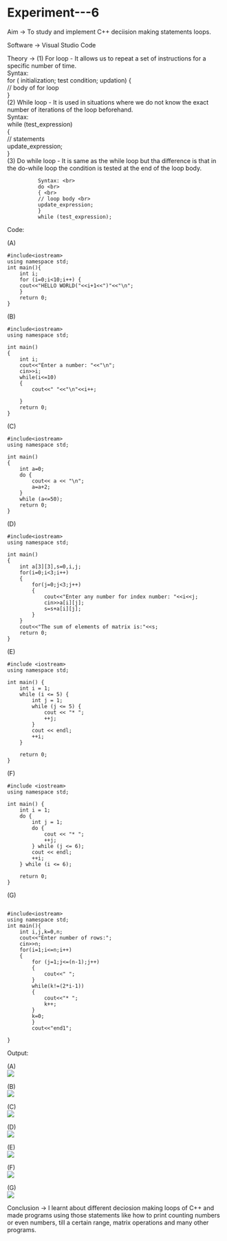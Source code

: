 # Experiment---6

Aim -> To study and implement C++ deciision making statements loops.<br> 

Software -> Visual Studio Code<br> 

Theory -> (1) For loop - It allows us to repeat a set of instructions for a specific number of time.  <br> 
              Syntax: <br> 
              for ( initialization; test condition; updation) <rb> 
              { <br> 
              // body of for loop <br> 
              } <br> 
          (2) While loop - It is used in situations where we do not know the exact number of iterations of the loop beforehand. <br> 
              Syntax: <br> 
              while (test_expression) <br>
              { <br> 
              // statements <br> 
               update_expression; <br> 
              } <br> 
          (3) Do while loop - It is same as the while loop but tha difference is that in the do-while loop the condition is tested at the end of the loop body. <br> 
          
              Syntax: <br> 
              do <br> 
              { <br> 
              // loop body <br>
              update_expression;  
              } 
              while (test_expression); 
Code:<br> 

(A) <br> 
```
#include<iostream>
using namespace std;
int main(){
    int i;
    for (i=0;i<10;i++) {
    cout<<"HELLO WORLD("<<i+1<<")"<<"\n";
    }
    return 0;
}
```

(B)<br>
```
#include<iostream>
using namespace std;

int main()
{
    int i;
    cout<<"Enter a number: "<<"\n";
    cin>>i;
    while(i<=10)
    {
        cout<<" "<<"\n"<<i++;
    
    }
    return 0;
}
```

(C)<br>
```
#include<iostream> 
using namespace std;

int main() 
{
    int a=0;
    do {
        cout<< a << "\n";
        a=a+2;
    }
    while (a<=50); 
    return 0; 
}
```

(D)<br>
```
#include<iostream>
using namespace std;

int main()
{
    int a[3][3],s=0,i,j;
    for(i=0;i<3;i++)
    {
        for(j=0;j<3;j++)
        {
            cout<<"Enter any number for index number: "<<i<<j;
            cin>>a[i][j];
            s=s+a[i][j];
        }
    }
    cout<<"The sum of elements of matrix is:"<<s;
    return 0;
}
```

(E)<br> 
```
#include <iostream>
using namespace std;

int main() {
    int i = 1;
    while (i <= 5) {
        int j = 1;
        while (j <= 5) {
            cout << "* ";
            ++j;
        }
        cout << endl;
        ++i;
    }

    return 0;
}
```

(F) <br> 
```
#include <iostream>
using namespace std;

int main() {
    int i = 1;
    do {
        int j = 1;
        do {
            cout << "* ";
            ++j;
        } while (j <= 6);
        cout << endl;
        ++i;
    } while (i <= 6);

    return 0;
}
```

(G)<br> 
```

#include<iostream>
using namespace std;
int main(){
    int i,j,k=0,n;
    cout<<"Enter number of rows:";
    cin>>n;
    for(i=1;i<=n;i++)
    {
        for (j=1;j<=(n-1);j++)
        {
            cout<<" ";
        }
        while(k!=(2*i-1))
        {
            cout<<"* ";
            k++;
        }
        k=0;
        }
        cout<<"end1";
    
} 
```

Output: <br> 

(A)<br> 
![](https://github.com/Shloka-Patel/Experiment---6/blob/main/Output_6A.png)

(B)<br>
![](https://github.com/Shloka-Patel/Experiment---6/blob/main/Output_6B.png)

(C)<br>
![](https://github.com/Shloka-Patel/Experiment---6/blob/main/Output_6C.png)

(D)<br>
![](https://github.com/Shloka-Patel/Experiment---6/blob/main/Output_6D.png)

(E)<br>
![](https://github.com/Shloka-Patel/Experiment---6/blob/main/Output_6E.png)

(F)<br>
![](https://github.com/Shloka-Patel/Experiment---6/blob/main/Output_6F.png)

(G)<br> 
![](https://github.com/Shloka-Patel/Experiment---6/blob/main/Output_6(G)%20.png) 

Conclusion -> I learnt about different deciosion making loops of C++ and made programs using those statements like how to print counting numbers or even numbers, till a certain range, matrix operations and many other programs. <br> 
